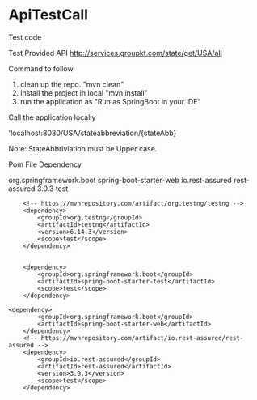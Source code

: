 # ApiTestCall


Test code

Test Provided API 
 http://services.groupkt.com/state/get/USA/all 


Command to follow

1. clean up the repo. "mvn clean"
2. install the project in local "mvn install"
3. run the application as "Run as SpringBoot in your IDE"

Call the application locally

 'localhost:8080/USA/stateabbreviation/{stateAbb}
 
 Note: StateAbbriviation must be Upper case.



Pom File Dependency 

<dependencies>
		<dependency>
			<groupId>org.springframework.boot</groupId>
			<artifactId>spring-boot-starter-web</artifactId>
		</dependency>
		<!-- https://mvnrepository.com/artifact/io.rest-assured/rest-assured -->
		<dependency>
			<groupId>io.rest-assured</groupId>
			<artifactId>rest-assured</artifactId>
			<version>3.0.3</version>
			<scope>test</scope>
		</dependency>


		<!-- https://mvnrepository.com/artifact/org.testng/testng -->
		<dependency>
			<groupId>org.testng</groupId>
			<artifactId>testng</artifactId>
			<version>6.14.3</version>
			<scope>test</scope>
		</dependency>


		<dependency>
			<groupId>org.springframework.boot</groupId>
			<artifactId>spring-boot-starter-test</artifactId>
			<scope>test</scope>
		</dependency>
	
	<dependency>
			<groupId>org.springframework.boot</groupId>
			<artifactId>spring-boot-starter-web</artifactId>
		</dependency>
		<!-- https://mvnrepository.com/artifact/io.rest-assured/rest-assured -->
		<dependency>
			<groupId>io.rest-assured</groupId>
			<artifactId>rest-assured</artifactId>
			<version>3.0.3</version>
			<scope>test</scope>
		</dependency>
	
